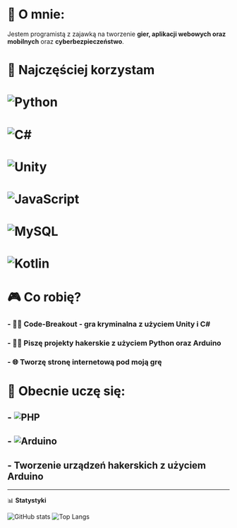 # 👋 O mnie: 

Jestem programistą z zajawką na tworzenie **gier, aplikacji webowych oraz mobilnych** oraz **cyberbezpieczeństwo**. 

# 🔧 Najczęściej korzystam

# ![Python](https://img.shields.io/badge/-Python-3776AB?style=for-the-badge&logo=python&logoColor=white)
# ![C#](https://img.shields.io/badge/-CSharp-239120?style=for-the-badge&logo=c-sharp&logoColor=white)
# ![Unity](https://img.shields.io/badge/-Unity-000000?style=for-the-badge&logo=unity&logoColor=white)
# ![JavaScript](https://img.shields.io/badge/-JavaScript-F7DF1E?style=for-the-badge&logo=javascript&logoColor=black)
# ![MySQL](https://img.shields.io/badge/-MySQL-4479A1?style=for-the-badge&logo=mysql&logoColor=white)
# ![Kotlin](https://img.shields.io/badge/-Kotlin-0095D5?style=for-the-badge&logo=kotlin&logoColor=white)

# 🎮 Co robię?
### - 🕵️‍♂️ **Code-Breakout** - gra kryminalna z użyciem **Unity** i **C#**
### - 🕵️‍♂️ Piszę projekty hakerskie z użyciem **Python** oraz **Arduino**
### - 🌐 Tworzę **stronę internetową** pod moją grę

# 🧠 Obecnie uczę się:
## - ![PHP](https://img.shields.io/badge/-PHP-777BB4?style=for-the-badge&logo=php&logoColor=white)
## - ![Arduino](https://img.shields.io/badge/-Arduino-00979D?style=for-the-badge&logo=arduino&logoColor=white)
## - Tworzenie urządzeń hakerskich z użyciem **Arduino**
---

📊 **Statystyki**

![GitHub stats](https://github-readme-stats.vercel.app/api?username=twoj-nick&show_icons=true&theme=tokyonight)
![Top Langs](https://github-readme-stats.vercel.app/api/top-langs/?username=twoj-nick&layout=compact&theme=tokyonight)
